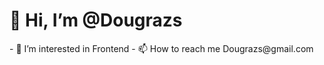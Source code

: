 <h1> 👋 Hi, I’m @Dougrazs </h1>
- 👀 I’m interested in Frontend
- 📫 How to reach me Dougrazs@gmail.com

<!---
Dougrazs/Dougrazs is a ✨ special ✨ repository because its `README.md` (this file) appears on your GitHub profile.
You can click the Preview link to take a look at your changes.
--->
